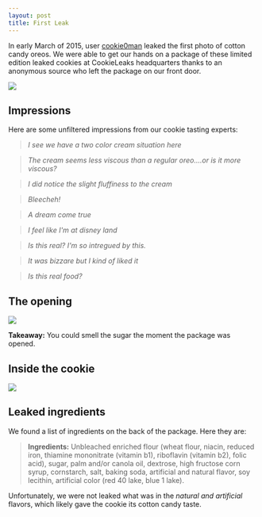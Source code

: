 ```yaml
---
layout: post
title: First Leak
---
```


In early March of 2015, user [cookie0man](https://instagram.com/cookie0man) leaked the first photo of cotton candy oreos. We were able to get our hands on a package of these limited edition leaked cookies at CookieLeaks headquarters thanks to an anonymous source who left the package on our front door.

<img src="{{site.baseurl}}/public/images/ccfront.jpg"/>

## Impressions

Here are some unfiltered impressions from our cookie tasting experts:

> _I see we have a two color cream situation here_

> _The cream seems less viscous than a regular oreo....or is it more viscous?_

> _I did notice the slight fluffiness to the cream_

> _Bleecheh!_

> _A dream come true_

> _I feel like I'm at disney land_

> _Is this real? I'm so intregued by this._

> _It was bizzare but I kind of liked it_

> _Is this real food?_

## The opening

<img src="{{site.baseurl}}/public/images/openleak.gif"/>

__Takeaway:__ You could smell the sugar the moment the package was opened.

## Inside the cookie

<img src="{{site.baseurl}}/public/images/insidecc.jpg"/>

## Leaked ingredients

We found a list of ingredients on the back of the package. Here they are:

> __Ingredients:__ Unbleached enriched flour (wheat flour, niacin, reduced iron, thiamine mononitrate (vitamin b1), riboflavin (vitamin b2), folic acid), sugar, palm and/or canola oil, dextrose, high fructose corn syrup, cornstarch, salt, baking soda, artificial and natural flavor, soy lecithin, artificial color (red 40 lake, blue 1 lake).

Unfortunately, we were not leaked what was in the _natural and artificial_ flavors, which likely gave the cookie its cotton candy taste.
